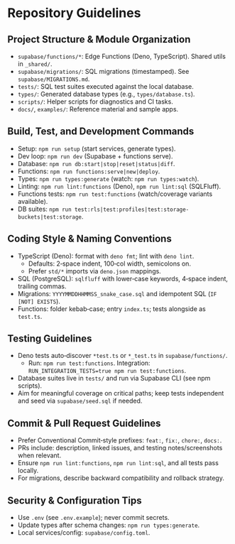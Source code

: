 # Repository Guidelines

## Project Structure & Module Organization
- `supabase/functions/*`: Edge Functions (Deno, TypeScript). Shared utils in `_shared/`.
- `supabase/migrations/`: SQL migrations (timestamped). See `supabase/MIGRATIONS.md`.
- `tests/`: SQL test suites executed against the local database.
- `types/`: Generated database types (e.g., `types/database.ts`).
- `scripts/`: Helper scripts for diagnostics and CI tasks.
- `docs/`, `examples/`: Reference material and sample apps.

## Build, Test, and Development Commands
- Setup: `npm run setup` (start services, generate types).
- Dev loop: `npm run dev` (Supabase + functions serve).
- Database: `npm run db:start|stop|reset|status|diff`.
- Functions: `npm run functions:serve|new|deploy`.
- Types: `npm run types:generate` (watch: `npm run types:watch`).
- Linting: `npm run lint:functions` (Deno), `npm run lint:sql` (SQLFluff).
- Functions tests: `npm run test:functions` (watch/coverage variants available).
- DB suites: `npm run test:rls|test:profiles|test:storage-buckets|test:storage`.

## Coding Style & Naming Conventions
- TypeScript (Deno): format with `deno fmt`; lint with `deno lint`.
  - Defaults: 2‑space indent, 100‑col width, semicolons on.
  - Prefer `std/*` imports via `deno.json` mappings.
- SQL (PostgreSQL): `sqlfluff` with lower‑case keywords, 4‑space indent, trailing commas.
- Migrations: `YYYYMMDDHHMMSS_snake_case.sql` and idempotent SQL (`IF [NOT] EXISTS`).
- Functions: folder kebab‑case; entry `index.ts`; tests alongside as `test.ts`.

## Testing Guidelines
- Deno tests auto‑discover `*test.ts` or `*_test.ts` in `supabase/functions/`.
  - Run: `npm run test:functions`. Integration: `RUN_INTEGRATION_TESTS=true npm run test:functions`.
- Database suites live in `tests/` and run via Supabase CLI (see npm scripts).
- Aim for meaningful coverage on critical paths; keep tests independent and seed via `supabase/seed.sql` if needed.

## Commit & Pull Request Guidelines
- Prefer Conventional Commit‑style prefixes: `feat:`, `fix:`, `chore:`, `docs:`.
- PRs include: description, linked issues, and testing notes/screenshots when relevant.
- Ensure `npm run lint:functions`, `npm run lint:sql`, and all tests pass locally.
- For migrations, describe backward compatibility and rollback strategy.

## Security & Configuration Tips
- Use `.env` (see `.env.example`); never commit secrets.
- Update types after schema changes: `npm run types:generate`.
- Local services/config: `supabase/config.toml`.

